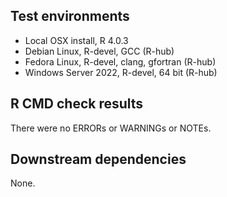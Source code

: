 ## Test environments

* Local OSX install, R 4.0.3
* Debian Linux, R-devel, GCC (R-hub)
* Fedora Linux, R-devel, clang, gfortran (R-hub)
* Windows Server 2022, R-devel, 64 bit (R-hub)

## R CMD check results

There were no ERRORs or WARNINGs or NOTEs.

## Downstream dependencies

None.
